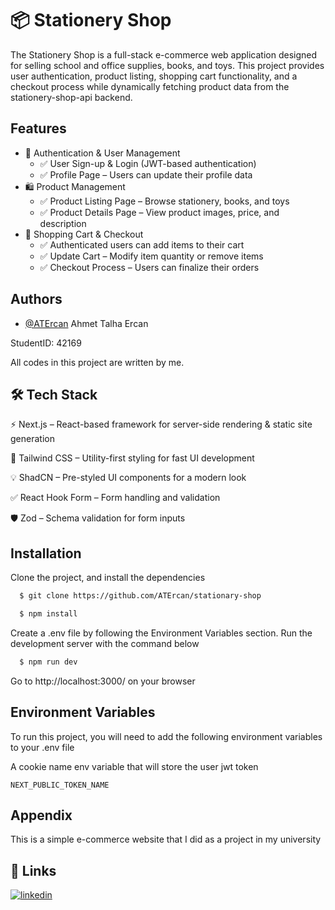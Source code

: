 
# 📦 Stationery Shop

The Stationery Shop is a full-stack e-commerce web application designed for selling school and office supplies, books, and toys. This project provides user authentication, product listing, shopping cart functionality, and a checkout process while dynamically fetching product data from the stationery-shop-api backend.


## Features

- 👤 Authentication & User Management
  - ✅ User Sign-up & Login (JWT-based authentication)
  - ✅ Profile Page – Users can update their profile data
- 🛍️ Product Management
  - ✅ Product Listing Page – Browse stationery, books, and toys
  - ✅ Product Details Page – View product images, price, and description
- 🛒 Shopping Cart & Checkout
  - ✅ Authenticated users can add items to their cart
  - ✅ Update Cart – Modify item quantity or remove items
  - ✅ Checkout Process – Users can finalize their orders
  


## Authors

- [@ATErcan](https://www.github.com/ATErcan)
Ahmet Talha Ercan

StudentID: 42169

All codes in this project are written by me.


## 🛠️ Tech Stack

⚡ Next.js – React-based framework for server-side rendering & static site generation

🎨 Tailwind CSS – Utility-first styling for fast UI development

💡 ShadCN – Pre-styled UI components for a modern look

✅ React Hook Form – Form handling and validation

🛡️ Zod – Schema validation for form inputs


## Installation
Clone the project, and install the dependencies
```bash
  $ git clone https://github.com/ATErcan/stationary-shop

  $ npm install
```
Create a .env file by following the Environment Variables section. Run the development server with the command below
```bash
  $ npm run dev
```
Go to http://localhost:3000/ on your browser
## Environment Variables

To run this project, you will need to add the following environment variables to your .env file

A cookie name env variable that will store the user jwt token

`NEXT_PUBLIC_TOKEN_NAME`

## Appendix

This is a simple e-commerce website that I did as a project in my university









## 🔗 Links
[![linkedin](https://img.shields.io/badge/linkedin-0A66C2?style=for-the-badge&logo=linkedin&logoColor=white)](https://www.linkedin.com/in/ahmet-talha-ercan/)

